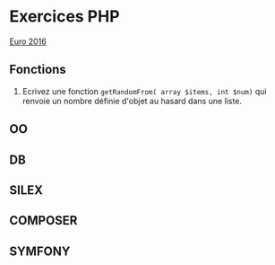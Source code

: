 # Exercices PHP

[Euro 2016](euro2016)

## Fonctions

1. Ecrivez une fonction `getRandomFrom( array $items, int $num)` qui renvoie un nombre définie d'objet au hasard dans une liste.

## OO

## DB

## SILEX

## COMPOSER

## SYMFONY
